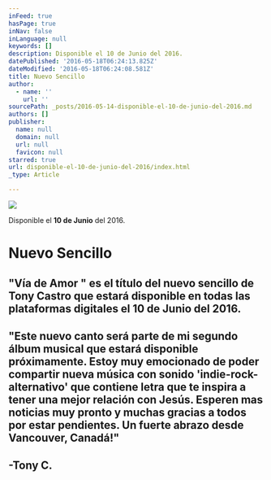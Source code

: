 ```yaml
---
inFeed: true
hasPage: true
inNav: false
inLanguage: null
keywords: []
description: Disponible el 10 de Junio del 2016.
datePublished: '2016-05-18T06:24:13.825Z'
dateModified: '2016-05-18T06:24:08.581Z'
title: Nuevo Sencillo
author:
  - name: ''
    url: ''
sourcePath: _posts/2016-05-14-disponible-el-10-de-junio-del-2016.md
authors: []
publisher:
  name: null
  domain: null
  url: null
  favicon: null
starred: true
url: disponible-el-10-de-junio-del-2016/index.html
_type: Article

---
```

![](https://s3-us-west-2.amazonaws.com/the-grid-img/p/b09f43212974ad5cef3ce2875a48e1c5d64ca922.jpg)

Disponible el **10 de Junio** del 2016\.

# Nuevo Sencillo

## "Vía de Amor " es el título del nuevo sencillo de Tony Castro que estará disponible en todas las plataformas digitales el **10 de Junio del 2016**.

## "Este nuevo canto será parte de mi segundo álbum musical que estará disponible próximamente. Estoy muy emocionado de poder compartir nueva música con sonido 'indie-rock-alternativo' que contiene letra que te inspira a tener una mejor relación con Jesús. Esperen mas noticias muy pronto y muchas gracias a todos por estar pendientes. Un fuerte abrazo desde Vancouver, Canadá!"

## -Tony C.